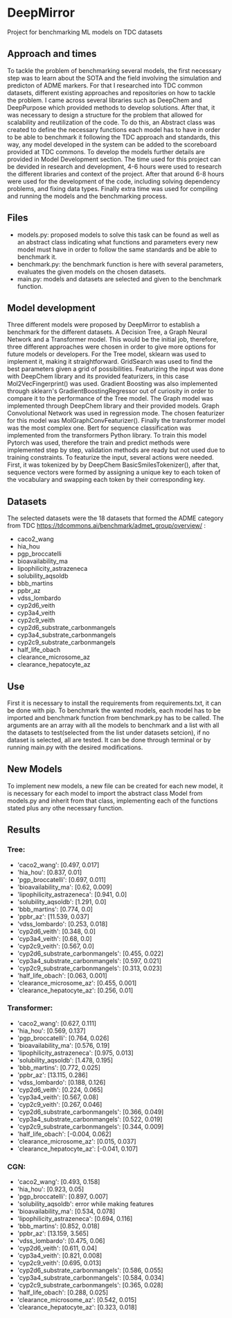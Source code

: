# DeepMirror
Project for benchmarking ML models on TDC datasets

## Approach and times

To tackle the problem of benchmarking several models, the first necessary step was to learn about the SOTA and the field involving the simulation and predicton of ADME markers.
For that I researched into TDC common datasets, different existing approaches and repositories on how to tackle the problem. 
I came across several libraries such as DeepChem  and DeepPurpose which provided methods to develop solutions.
After that, it was necessary to design a structure for the problem that allowed for scalability and reutilization of the code.
To do this, an Abstract class was created to define the necessary functions each model has to have in order to be able to benchmark it following the TDC approach and standards, this way, any model developed in the system can be added to the scoreboard provided at TDC commons.
To develop the models further details are provided in Model Development section.
The time used for this project can be devided in research and development, 4-6 hours were used to research the different libraries and context of the project. After that around 6-8 hours were used for the development of the code, including solving dependency problems, and fixing data types. Finally extra time was used for compiling and running the models and the benchmarking process.

## Files
- models.py:  proposed models to solve this task can be found as well as an abstract class indicating what functions and parameters every new model must have in order to follow the same standards and be able to benchmark it.
- benchmark.py: the benchmark function is here with several parameters, evaluates the given models on the chosen datasets.
- main.py: models and datasets are selected and given to the benchmark function.

## Model development

Three different models were proposed by DeepMirror to establish a benchmark for the different datasets. A Decision Tree, a Graph Neural Network and a Transformer model. This would be the initial job, therefore, three different approaches were chosen in order to give more options for future models or developers. 
For the Tree model, sklearn was used to implement it, making it straightforward. GridSearch was used to find the best parameters given a grid of possibilities. Featurizing the input was done with DeepChem library and its provided featurizers, in this case Mol2VecFingerprint() was used.
Gradient Boosting was also implemented through sklearn's GradientBoostingRegressor out of curiosity in order to compare it to the performance of the Tree model.
The Graph model was implemented through DeepChem library and their provided models. Graph Convolutional Network was used in regression mode. The chosen featurizer for this model was MolGraphConvFeaturizer().
Finally the transformer model was the most complex one. Bert for sequence classification was implemented from the transformers Python library. To train this model Pytorch was used, therefore the train and predict methods were implemented step by step, validation methods are ready but not used due to training constraints. To featurize the input, several actions were needed. First, it was tokenized by by DeepChem BasicSmilesTokenizer(), after that, sequence vectors were formed by assigning a unique key to each token of the vocabulary and swapping each token by their corresponding key. 

## Datasets 
The selected datasets were the 18 datasets that formed the ADME category from TDC https://tdcommons.ai/benchmark/admet_group/overview/ :
- caco2_wang
- hia_hou
- pgp_broccatelli
- bioavailability_ma
- lipophilicity_astrazeneca
- solubility_aqsoldb
- bbb_martins
- ppbr_az
- vdss_lombardo
- cyp2d6_veith
- cyp3a4_veith
- cyp2c9_veith
- cyp2d6_substrate_carbonmangels
- cyp3a4_substrate_carbonmangels
- cyp2c9_substrate_carbonmangels
- half_life_obach
- clearance_microsome_az
- clearance_hepatocyte_az

## Use 
First it is necessary to install the requirements from requirements.txt, it can be done with pip.
To benchmark the wanted models, each model has to be imported and benchmark function from benchmark.py has to be called. The arguments are an array with all the models to benchmark and a list with all the datasets to test(selected from the list under datasets setcion), if no dataset is selected, all are tested.
It can be done through terminal or by running main.py with the desired modifications.

## New Models
To implement new models, a new file can be created for each new model, it is necessary for each model to import the abstract class Model from models.py and inherit from that class, implementing each of the functions stated plus any othe necessary function.

## Results 

### Tree:
- 'caco2_wang': [0.497, 0.017]
- 'hia_hou': [0.837, 0.01]
- 'pgp_broccatelli': [0.697, 0.011]
- 'bioavailability_ma': [0.62, 0.009]
- 'lipophilicity_astrazeneca': [0.941, 0.0]
- 'solubility_aqsoldb': [1.291, 0.0]
- 'bbb_martins': [0.774, 0.0]
- 'ppbr_az': [11.539, 0.037]
- 'vdss_lombardo': [0.253, 0.018]
- 'cyp2d6_veith': [0.348, 0.0]
- 'cyp3a4_veith': [0.68, 0.0]
- 'cyp2c9_veith': [0.567, 0.0]
- 'cyp2d6_substrate_carbonmangels': [0.455, 0.022]
- 'cyp3a4_substrate_carbonmangels': [0.597, 0.021]
- 'cyp2c9_substrate_carbonmangels': [0.313, 0.023]
- 'half_life_obach': [0.063, 0.001]
- 'clearance_microsome_az': [0.455, 0.001]
- 'clearance_hepatocyte_az': [0.256, 0.01]

### Transformer:
- 'caco2_wang': [0.627, 0.111]
- 'hia_hou': [0.569, 0.137]
- 'pgp_broccatelli': [0.764, 0.026]
- 'bioavailability_ma': [0.576, 0.19]
- 'lipophilicity_astrazeneca': [0.975, 0.013]
- 'solubility_aqsoldb': [1.478, 0.195]
- 'bbb_martins': [0.772, 0.025]
- 'ppbr_az': [13.115, 0.286]
- 'vdss_lombardo': [0.188, 0.126]
- 'cyp2d6_veith': [0.224, 0.065]
- 'cyp3a4_veith': [0.567, 0.08]
- 'cyp2c9_veith': [0.267, 0.046]
- 'cyp2d6_substrate_carbonmangels': [0.366, 0.049]
- 'cyp3a4_substrate_carbonmangels': [0.522, 0.019]
- 'cyp2c9_substrate_carbonmangels': [0.344, 0.009]
- 'half_life_obach': [-0.004, 0.062]
- 'clearance_microsome_az': [0.015, 0.037]
- 'clearance_hepatocyte_az': [-0.041, 0.107]


### CGN:
- 'caco2_wang': [0.493, 0.158]
- 'hia_hou': [0.923, 0.05]
- 'pgp_broccatelli': [0.897, 0.007]
- 'solubility_aqsoldb': error while making features
- 'bioavailability_ma': [0.534, 0.078]
- 'lipophilicity_astrazeneca': [0.694, 0.116]
- 'bbb_martins': [0.852, 0.018]
- 'ppbr_az': [13.159, 3.565]
- 'vdss_lombardo': [0.475, 0.06]
- 'cyp2d6_veith': [0.611, 0.04]
- 'cyp3a4_veith': [0.821, 0.008]
- 'cyp2c9_veith': [0.695, 0.013]
- 'cyp2d6_substrate_carbonmangels': [0.586, 0.055]
- 'cyp3a4_substrate_carbonmangels': [0.584, 0.034]
- 'cyp2c9_substrate_carbonmangels': [0.365, 0.028]
- 'half_life_obach': [0.288, 0.025]
- 'clearance_microsome_az': [0.542, 0.015]
- 'clearance_hepatocyte_az': [0.323, 0.018]



